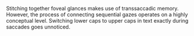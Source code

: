 Stitching together foveal glances makes use of transsaccadic memory. However, the process of connecting sequential gazes operates on a highly conceptual level. Switching lower caps to upper caps in text exactly during saccades goes unnoticed.